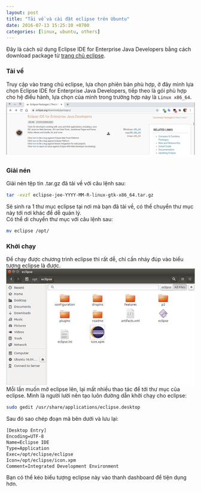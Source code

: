 ```yaml
---
layout: post
title: "Tải về và cài đặt eclipse trên Ubuntu"
date: 2016-07-13 15:25:10 +0700
categories: [linux, ubuntu, others]
---
```


Đây là cách sử dụng Eclipse IDE for Enterprise Java Developers bằng cách download package từ [trang chủ eclipse](https://www.eclipse.org/downloads/packages/).

### Tải về
Truy cập vào trang chủ eclipse, lựa chọn phiên bản phù hợp, ở đây mình lựa chọn Eclipse IDE for Enterprise Java Developers, tiếp theo là gói phù hợp cho hệ điều hành, lựa chọn của mình trong trường hợp này là `Linux x86_64`.  
![Download eclipse](/static/img/install-eclipse/Download_eclipse.png)

### Giải nén
Giải nén tệp tin .tar.gz đã tải về với câu lệnh sau:  
```bash
tar -xvzf eclipse-jee-YYYY-MM-R-linux-gtk-x86_64.tar.gz
```
Sẽ sinh ra 1 thư mục eclipse tại nơi mà bạn đã tải về, có thể chuyển thư mục này tới nơi khác để dễ quản lý.  
Có thể di chuyển thư mục với câu lệnh sau:  
```bash
mv eclipse /opt/
```

### Khởi chạy
Để chạy được chương trình eclipse thì rất dễ, chỉ cần nháy đúp vào biểu tượng eclipse là được.
![eclipse](/static/img/install-eclipse/eclipse.png)
Mỗi lần muốn mở eclipse lên, lại mất nhiều thao tác để tới thư mục của eclipse. Mình là người lười nên tạo luôn đường dẫn khởi chạy cho eclipse:  
```bash
sudo gedit /usr/share/applications/eclipse.desktop
```
Sau đó sao chép đoạn mã bên dưới và lưu lại:
```
[Desktop Entry]
Encoding=UTF-8
Name=Eclipse IDE
Type=Application
Exec=/opt/eclipse/eclipse
Icon=/opt/eclipse/icon.xpm
Comment=Integrated Development Environment
```
Bạn có thể kéo biểu tượng eclipse này vào thanh dashboard để tiện dụng hơn.